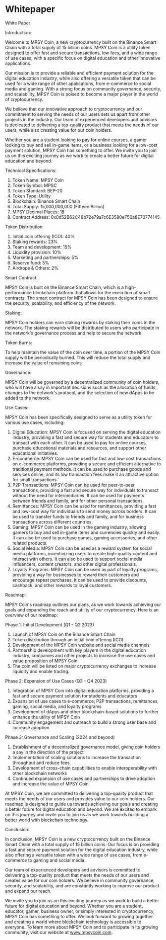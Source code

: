 # Whitepaper

White Paper


Introduction:

  Welcome to MPSY Coin, a new cryptocurrency built on the Binance Smart Chain with a total supply of 15 billion coins. MPSY Coin is a utility token designed to offer fast and secure transactions, low fees, and a wide range of use cases, with a specific focus on digital education and other innovative applications.

Our mission is to provide a reliable and efficient payment solution for the digital education industry, while also offering a versatile token that can be used for a wide range of other applications, from e-commerce to social media and gaming. With a strong focus on community governance, security, and scalability, MPSY Coin is poised to become a major player in the world of cryptocurrency.

We believe that our innovative approach to cryptocurrency and our commitment to serving the needs of our users sets us apart from other projects in the industry. Our team of experienced developers and advisors is dedicated to delivering a top-quality product that meets the needs of our users, while also creating value for our coin holders.

Whether you are a student looking to pay for online courses, a gamer looking to buy and sell in-game items, or a business looking for a low-cost payment solution, MPSY Coin has something to offer. We invite you to join us on this exciting journey as we work to create a better future for digital education and beyond.



Technical Specifications:

1.  Token Name: MPSY Coin
2.  Token Symbol: MPSC 
3.  Token Standard: BEP-20 
4.	Token Type: Utility 
5.	Blockchain: Binance Smart Chain 
6.	Total Supply: 15,000,000,000 (Fifteen Billion)
7.	MPSY Decimal Places: 18 
8.	Contract Address: 0x0d52B62C48b72e79a7c6E3580eF50a8E70774145


Token Distribution:

1. Initial coin offering (ICO): 40%
2. Staking rewards: 23%
3. Team and development: 15%
4. Liquidity provision: 10%
5. Marketing and partnerships: 5%
6. Reserve fund: 5%
7. Airdrops & Others: 2%


Smart Contract:

MPSY Coin is built on the Binance Smart Chain, which is a high-performance blockchain platform that allows for the execution of smart contracts. The smart contract for MPSY Coin has been designed to ensure the security, scalability, and efficiency of the network.

Staking:

MPSY Coin holders can earn staking rewards by staking their coins in the network. The staking rewards will be distributed to users who participate in the network's governance process and help to secure the network.

Token Burns:

To help maintain the value of the coin over time, a portion of the MPSY Coin supply will be periodically burned. This will reduce the total supply and increase the value of remaining coins.

Governance:

MPSY Coin will be governed by a decentralized community of coin holders, who will have a say in important decisions such as the allocation of funds, changes to the network's protocol, and the selection of new dApps to be added to the network.



Use Cases:

MPSY Coin has been specifically designed to serve as a utility token for various use cases, including:

1.	Digital Education: MPSY Coin is focused on serving the digital education industry, providing a fast and secure way for students and educators to transact with each other. It can be used to pay for online courses, purchase educational materials and resources, and support other educational initiatives.
2.	E-commerce: MPSY Coin can be used for fast and low-cost transactions on e-commerce platforms, providing a secure and efficient alternative to traditional payment methods. It can be used to purchase goods and services online, and its low transaction fees make it an attractive option for small transactions.
3.	P2P Transactions: MPSY Coin can be used for peer-to-peer transactions, providing a fast and secure way for individuals to transact without the need for intermediaries. It can be used for payments between friends and family, and for other personal transactions.
4.	Remittances: MPSY Coin can be used for remittances, providing a fast and low-cost way for individuals to send money across borders. It can be used to transfer funds to friends and family, and for business transactions across different countries.
5.	Gaming: MPSY Coin can be used in the gaming industry, allowing gamers to buy and sell in-game items and currencies quickly and easily. It can also be used to purchase games, gaming accessories, and other related products.
6.	Social Media: MPSY Coin can be used as a reward system for social media platforms, incentivizing users to create high-quality content and interact with others. It can also be used to support social media influencers, content creators, and other digital professionals.
7.	Loyalty Programs: MPSY Coin can be used as part of loyalty programs, providing a way for businesses to reward their customers and encourage repeat purchases. It can be used to provide discounts, cashback, and other rewards to loyal customers.

Roadmap:

MPSY Coin's roadmap outlines our plans, as we work towards achieving our goals and expanding the reach and utility of our cryptocurrency. Here is an overview of our roadmap:

Phase 1: Initial Development (Q1 - Q2 2023)

1.  Launch of MPSY Coin on the Binance Smart Chain
2.  Token distribution through an initial coin offering (ICO)
3.  Development of the MPSY Coin website and social media channels
4.  Partnership development with key players in the digital education industry, companies and other projects to increase the use cases and value proposition of MPSY       Coin
5.  The coin will be listed on major cryptocurrency exchanges to increase liquidity and enable trading.


Phase 2: Expansion of Use Cases (Q3 - Q4 2023)

1.	Integration of MPSY Coin into digital education platforms, providing a fast and secure payment solution for students and educators
2.	Expansion of use cases to e-commerce, P2P transactions, remittances, gaming, social media, and loyalty programs
3.	Development of dApps and other blockchain-based solutions to further enhance the utility of MPSY Coin
4.	Community engagement and outreach to build a strong user base and increase adoption


Phase 3: Governance and Scaling (2024 and beyond)

1.	Establishment of a decentralized governance model, giving coin holders a say in the direction of the project
2.	Implementation of scaling solutions to increase the transaction throughput and reduce fees
3.	Development of cross-chain capabilities to enable interoperability with other blockchain networks
4.	Continued expansion of use cases and partnerships to drive adoption and increase the value of MPSY Coin

At MPSY Coin, we are committed to delivering a top-quality product that meets the needs of our users and provides value to our coin holders. Our roadmap is      designed to guide us towards achieving our goals and creating a better future for digital education and beyond. We are excited to embark on this journey and invite you to join us as we work towards building a better world with blockchain technology.


Conclusion:

In conclusion, MPSY Coin is a new cryptocurrency built on the Binance Smart Chain with a total supply of 15 billion coins. Our focus is on providing a fast and secure payment solution for the digital education industry, while also offering a versatile token with a wide range of use cases, from e-commerce to gaming and social media.

Our team of experienced developers and advisors is committed to delivering a top-quality product that meets the needs of our users and creates value for our coin holders. We believe in community governance, security, and scalability, and are constantly working to improve our product and expand our reach.

We invite you to join us on this exciting journey as we work to build a better future for digital education and beyond. Whether you are a student, educator, gamer, business owner, or simply interested in cryptocurrency, MPSY Coin has something to offer. We look forward to growing together and creating a world where blockchain technology is accessible to everyone. To learn more about MPSY Coin and to participate in its growing community, visit our website at www.mpsycoin.com.
